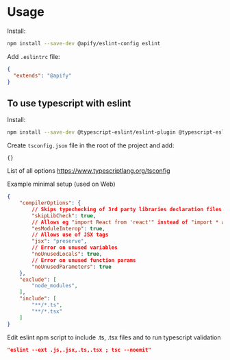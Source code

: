 # Usage

Install:

```bash
npm install --save-dev @apify/eslint-config eslint
```

Add `.eslintrc` file:

```json
{
  "extends": "@apify"
}
```



## To use typescript with eslint
Install:

```bash
npm install --save-dev @typescript-eslint/eslint-plugin @typescript-eslint/parser typescript
```

Create `tsconfig.json` file in the root of the project and add:
```
{}
```
List of all options https://www.typescriptlang.org/tsconfig

Example minimal setup (used on Web)
```json
{
    "compilerOptions": {
        // Skips typechecking of 3rd party libraries declaration files (extension .d.ts) since they may have different tsconfig
        "skipLibCheck": true,
        // Allows eg "import React from 'react'" instead of "import * as React from 'react'"
        "esModuleInterop": true,
        // Allows use of JSX tags
        "jsx": "preserve",
        // Error on unused variables
        "noUnusedLocals": true,
        // Error on unused function params
        "noUnusedParameters": true
    },
    "exclude": [
        "node_modules",
    ],
    "include": [
        "**/*.ts",
        "**/*.tsx"
    ]
}
```

Edit eslint npm script to include .ts, .tsx files and to run typescript validation
```json
"eslint --ext .js,.jsx,.ts,.tsx ; tsc --noemit"
```